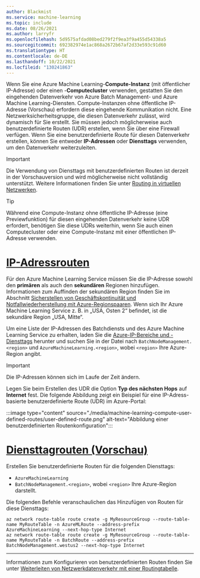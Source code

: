 ```yaml
---
author: Blackmist
ms.service: machine-learning
ms.topic: include
ms.date: 08/26/2021
ms.author: larryfr
ms.openlocfilehash: 5d9575afdad08bed279f2f9ea3f9a455d54338a5
ms.sourcegitcommit: 692382974e1ac868a2672b67af2d33e593c91d60
ms.translationtype: HT
ms.contentlocale: de-DE
ms.lasthandoff: 10/22/2021
ms.locfileid: "130241863"
---
```

Wenn Sie eine Azure Machine Learning-__Compute-Instanz__ (mit öffentlicher IP-Adresse) oder einen -__Computecluster__ verwenden, gestatten Sie den eingehenden Datenverkehr von Azure Batch Management- und Azure Machine Learning-Diensten. Compute-Instanzen ohne öffentliche IP-Adresse (Vorschau) erfordern diese eingehende Kommunikation nicht. Eine Netzwerksicherheitsgruppe, die diesen Datenverkehr zulässt, wird dynamisch für Sie erstellt. Sie müssen jedoch möglicherweise auch benutzerdefinierte Routen (UDR) erstellen, wenn Sie über eine Firewall verfügen. Wenn Sie eine benutzerdefinierte Route für diesen Datenverkehr erstellen, können Sie entweder **IP-Adressen** oder **Diensttags** verwenden, um den Datenverkehr weiterzuleiten.

> [!IMPORTANT]
> Die Verwendung von Diensttags mit benutzerdefinierten Routen ist derzeit in der Vorschauversion und wird möglicherweise nicht vollständig unterstützt. Weitere Informationen finden Sie unter [Routing in virtuellen Netzwerken](../articles/virtual-network/virtual-networks-udr-overview.md#service-tags-for-user-defined-routes-preview).

> [!TIP]
> Während eine Compute-Instanz ohne öffentliche IP-Adresse (eine Previewfunktion) für diesen eingehenden Datenverkehr keine UDR erfordert, benötigen Sie diese UDRs weiterhin, wenn Sie auch einen Computecluster oder eine Compute-Instanz mit einer öffentlichen IP-Adresse verwenden.


# <a name="ip-address-routes"></a>[IP-Adressrouten](#tab/ipaddress)

Für den Azure Machine Learning Service müssen Sie die IP-Adresse sowohl den __primären__ als auch den __sekundären__ Regionen hinzufügen. Informationen zum Auffinden der sekundären Region finden Sie im Abschnitt [Sicherstellen von Geschäftskontinuität und Notfallwiederherstellung mit Azure-Regionspaaren](../articles/best-practices-availability-paired-regions.md#azure-regional-pairs). Wenn sich Ihr Azure Machine Learning Service z. B. in „USA, Osten 2“ befindet, ist die sekundäre Region „USA, Mitte“. 

Um eine Liste der IP-Adressen des Batchdiensts und des Azure Machine Learning Service zu erhalten, laden Sie die [Azure-IP-Bereiche und -Diensttags](https://www.microsoft.com/download/details.aspx?id=56519) herunter und suchen Sie in der Datei nach `BatchNodeManagement.<region>` und `AzureMachineLearning.<region>`, wobei `<region>` Ihre Azure-Region angibt.

> [!IMPORTANT]
> Die IP-Adressen können sich im Laufe der Zeit ändern.

Legen Sie beim Erstellen des UDR die Option __Typ des nächsten Hops__ auf __Internet__ fest. Die folgende Abbildung zeigt ein Beispiel für eine IP-Adress-basierte benutzerdefinierte Route (UDR) im Azure-Portal:

:::image type="content" source="./media/machine-learning-compute-user-defined-routes/user-defined-route.png" alt-text="Abbildung einer benutzerdefinierten Routenkonfiguration":::

# <a name="service-tag-preview-routes"></a>[Diensttagrouten (Vorschau)](#tab/servicetag)

Erstellen Sie benutzerdefinierte Routen für die folgenden Diensttags:

* `AzureMachineLearning`
* `BatchNodeManagement.<region>`, wobei `<region>` Ihre Azure-Region darstellt.

Die folgenden Befehle veranschaulichen das Hinzufügen von Routen für diese Diensttags:

```azurecli
az network route-table route create -g MyResourceGroup --route-table-name MyRouteTable -n AzureMLRoute --address-prefix AzureMachineLearning --next-hop-type Internet
az network route-table route create -g MyResourceGroup --route-table-name MyRouteTable -n BatchRoute --address-prefix BatchNodeManagement.westus2 --next-hop-type Internet
```

---

Informationen zum Konfigurieren von benutzerdefinierten Routen finden Sie unter [Weiterleiten von Netzwerkdatenverkehr mit einer Routingtabelle](../articles/virtual-network/tutorial-create-route-table-portal.md).